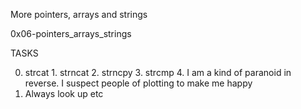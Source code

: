 More pointers, arrays and strings

0x06-pointers_arrays_strings

TASKS

0. strcat 1. strncat 2. strncpy 3. strcmp 4. I am a kind of paranoid in reverse. I suspect people of plotting to make me happy
5. Always look up etc
